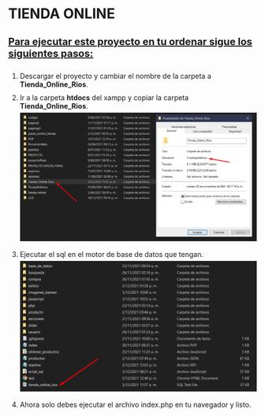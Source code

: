 <h1>TIENDA ONLINE</h1>
<h3 style="font-size: 20px; text-decoration:underline">Para ejecutar este proyecto en tu ordenar sigue los siguientes pasos:</h3>
<ol>
    <li style="padding: 5px 0">
        Descargar el proyecto y cambiar el nombre de la carpeta a <strong>Tienda_Online_Rios</strong>.
    </li>
    <li style="padding: 5px 0">
        Ir a la carpeta <strong>htdocs</strong> del xampp y copiar la carpeta <strong>Tienda_Online_Rios</strong>.
        <img src="imagenes_readme/imagen_guia2.png" alt="Imagen de descripción" style="padding: 5px 0">
    </li>
    <li style="padding: 5px 0">
        Ejecutar el sql en el motor de base de datos que tengan.
        <img src="imagenes_readme/imagen_guia3.png" alt="Imagen de descripción" style="padding: 5px 0">
    </li>
    <li style="padding: 5px 0">
        Ahora solo debes ejecutar el archivo index.php en tu navegador y listo.
    </li>
</ol>